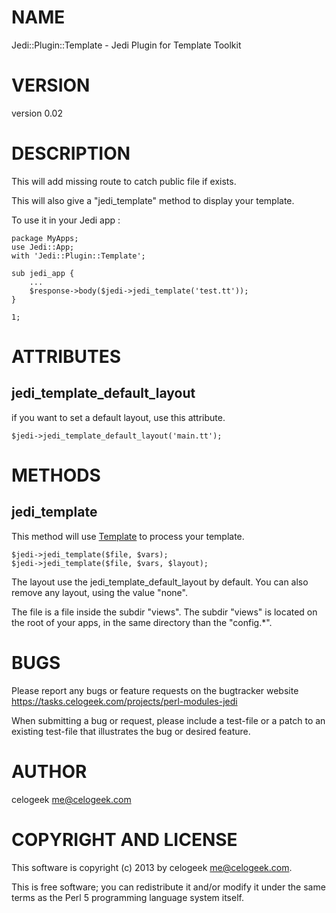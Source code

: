 # NAME

Jedi::Plugin::Template - Jedi Plugin for Template Toolkit

# VERSION

version 0.02

# DESCRIPTION

This will add missing route to catch public file if exists.

This will also give a "jedi\_template" method to display your template.

To use it in your Jedi app :

	package MyApps;
	use Jedi::App;
	with 'Jedi::Plugin::Template';

	sub jedi_app {
		...
		$response->body($jedi->jedi_template('test.tt'));
	}

	1;

# ATTRIBUTES

## jedi\_template\_default\_layout

if you want to set a default layout, use this attribute.

	$jedi->jedi_template_default_layout('main.tt');

# METHODS

## jedi\_template

This method will use [Template](http://search.cpan.org/perldoc?Template) to process your template.

	$jedi->jedi_template($file, $vars);
	$jedi->jedi_template($file, $vars, $layout);

The layout use the jedi\_template\_default\_layout by default.
You can also remove any layout, using the value "none".

The file is a file inside the subdir "views". The subdir "views" is located on the root of your apps, in
the same directory than the "config.\*".

# BUGS

Please report any bugs or feature requests on the bugtracker website
https://tasks.celogeek.com/projects/perl-modules-jedi

When submitting a bug or request, please include a test-file or a
patch to an existing test-file that illustrates the bug or desired
feature.

# AUTHOR

celogeek <me@celogeek.com>

# COPYRIGHT AND LICENSE

This software is copyright (c) 2013 by celogeek <me@celogeek.com>.

This is free software; you can redistribute it and/or modify it under
the same terms as the Perl 5 programming language system itself.
